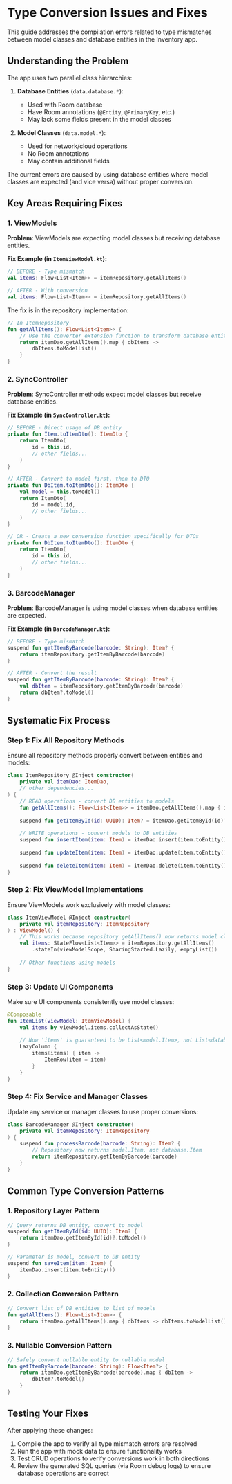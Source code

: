 # Type Conversion Issues and Fixes

This guide addresses the compilation errors related to type mismatches between model classes and database entities in the Inventory app.

## Understanding the Problem

The app uses two parallel class hierarchies:

1. **Database Entities** (`data.database.*`):
   - Used with Room database
   - Have Room annotations (`@Entity`, `@PrimaryKey`, etc.)
   - May lack some fields present in the model classes

2. **Model Classes** (`data.model.*`):
   - Used for network/cloud operations
   - No Room annotations
   - May contain additional fields

The current errors are caused by using database entities where model classes are expected (and vice versa) without proper conversion.

## Key Areas Requiring Fixes

### 1. ViewModels

**Problem**: ViewModels are expecting model classes but receiving database entities.

**Fix Example (in `ItemViewModel.kt`):**

```kotlin
// BEFORE - Type mismatch
val items: Flow<List<Item>> = itemRepository.getAllItems()

// AFTER - With conversion
val items: Flow<List<Item>> = itemRepository.getAllItems()
```

The fix is in the repository implementation:

```kotlin
// In ItemRepository
fun getAllItems(): Flow<List<Item>> {
    // Use the converter extension function to transform database entities to models
    return itemDao.getAllItems().map { dbItems -> 
        dbItems.toModelList() 
    }
}
```

### 2. SyncController

**Problem**: SyncController methods expect model classes but receive database entities.

**Fix Example (in `SyncController.kt`):**

```kotlin
// BEFORE - Direct usage of DB entity
private fun Item.toItemDto(): ItemDto {
    return ItemDto(
        id = this.id,
        // other fields...
    )
}

// AFTER - Convert to model first, then to DTO
private fun DbItem.toItemDto(): ItemDto {
    val model = this.toModel()
    return ItemDto(
        id = model.id,
        // other fields...
    )
}

// OR - Create a new conversion function specifically for DTOs
private fun DbItem.toItemDto(): ItemDto {
    return ItemDto(
        id = this.id,
        // other fields...
    )
}
```

### 3. BarcodeManager

**Problem**: BarcodeManager is using model classes when database entities are expected.

**Fix Example (in `BarcodeManager.kt`):**

```kotlin
// BEFORE - Type mismatch
suspend fun getItemByBarcode(barcode: String): Item? {
    return itemRepository.getItemByBarcode(barcode)
}

// AFTER - Convert the result
suspend fun getItemByBarcode(barcode: String): Item? {
    val dbItem = itemRepository.getItemByBarcode(barcode)
    return dbItem?.toModel()
}
```

## Systematic Fix Process

### Step 1: Fix All Repository Methods

Ensure all repository methods properly convert between entities and models:

```kotlin
class ItemRepository @Inject constructor(
    private val itemDao: ItemDao,
    // other dependencies...
) {
    // READ operations - convert DB entities to models
    fun getAllItems(): Flow<List<Item>> = itemDao.getAllItems().map { it.toModelList() }
    
    suspend fun getItemById(id: UUID): Item? = itemDao.getItemById(id)?.toModel()
    
    // WRITE operations - convert models to DB entities
    suspend fun insertItem(item: Item) = itemDao.insert(item.toEntity())
    
    suspend fun updateItem(item: Item) = itemDao.update(item.toEntity())
    
    suspend fun deleteItem(item: Item) = itemDao.delete(item.toEntity())
}
```

### Step 2: Fix ViewModel Implementations

Ensure ViewModels work exclusively with model classes:

```kotlin
class ItemViewModel @Inject constructor(
    private val itemRepository: ItemRepository
) : ViewModel() {
    // This works because repository getAllItems() now returns model classes
    val items: StateFlow<List<Item>> = itemRepository.getAllItems()
        .stateIn(viewModelScope, SharingStarted.Lazily, emptyList())
    
    // Other functions using models
}
```

### Step 3: Update UI Components

Make sure UI components consistently use model classes:

```kotlin
@Composable
fun ItemList(viewModel: ItemViewModel) {
    val items by viewModel.items.collectAsState()
    
    // Now 'items' is guaranteed to be List<model.Item>, not List<database.Item>
    LazyColumn {
        items(items) { item ->
            ItemRow(item = item)
        }
    }
}
```

### Step 4: Fix Service and Manager Classes

Update any service or manager classes to use proper conversions:

```kotlin
class BarcodeManager @Inject constructor(
    private val itemRepository: ItemRepository
) {
    suspend fun processBarcode(barcode: String): Item? {
        // Repository now returns model.Item, not database.Item
        return itemRepository.getItemByBarcode(barcode)
    }
}
```

## Common Type Conversion Patterns

### 1. Repository Layer Pattern

```kotlin
// Query returns DB entity, convert to model
suspend fun getItemById(id: UUID): Item? {
    return itemDao.getItemById(id)?.toModel()
}

// Parameter is model, convert to DB entity
suspend fun saveItem(item: Item) {
    itemDao.insert(item.toEntity())
}
```

### 2. Collection Conversion Pattern

```kotlin
// Convert list of DB entities to list of models
fun getAllItems(): Flow<List<Item>> {
    return itemDao.getAllItems().map { dbItems -> dbItems.toModelList() }
}
```

### 3. Nullable Conversion Pattern

```kotlin
// Safely convert nullable entity to nullable model
fun getItemByBarcode(barcode: String): Flow<Item?> {
    return itemDao.getItemByBarcode(barcode).map { dbItem ->
        dbItem?.toModel()
    }
}
```

## Testing Your Fixes

After applying these changes:

1. Compile the app to verify all type mismatch errors are resolved
2. Run the app with mock data to ensure functionality works
3. Test CRUD operations to verify conversions work in both directions
4. Review the generated SQL queries (via Room debug logs) to ensure database operations are correct 